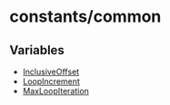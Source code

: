 # constants/common

## Variables

- [InclusiveOffset](variables/InclusiveOffset.md)
- [LoopIncrement](variables/LoopIncrement.md)
- [MaxLoopIteration](variables/MaxLoopIteration.md)
